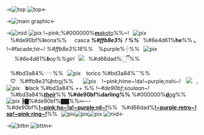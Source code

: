 ->![top](https://files.catbox.moe/uoi00m.png)
![top](https://files.catbox.moe/u125gl.png)<-

->![main graphic](https://files.catbox.moe/kh6pk7.png)<-

->![mid](https://files.catbox.moe/hycea2.png)
![pix](https://files.catbox.moe/dxtvg9.gif) !~pink;%#000000%[**m**akoto](https://en.pronouns.page/@whiniest)%%~!⠀![pix](https://files.catbox.moe/qri3g9.gif) ⠀%#de90bf%**l**eona%%⠀⠀casca ***%#ffb8e3%！%%***⠀%#6e4d61%**he**%% **◟** !~#facade;hir~!
 *%#ffb8e3%18%%* ⠀%purple%𓏶%%⠀![pix](https://files.catbox.moe/mpveh5.gif)⠀⠀*%#6e4d61%**b**oy%%girl*⠀![](https://cdn.discordapp.com/attachments/1079419301989203999/1142634040554438656/db2uu7o-9b728767-d1ab-4577-b60e-799deba42773.png)⠀%#d66dad%𓉸ྀི%% ⠀%#bd3a84%𓎠𓎠%%⠀![pix](https://files.catbox.moe/q51710.gif) ⠀torico
%#bd3a84%˘˘%% ⠀♡⠀%#ffb8e3%[***I***](https://kusuriya.fandom.com/wiki/Maomao)ntr[oj](https://berserk.fandom.com/wiki/Casca)%%⠀⠀  ![pix](https://files.catbox.moe/4jtm5n.gif)⠀ !~pink;hime~!da!~purple;nshi~! ⠀![](https://files.catbox.moe/k7kog9.gif)⠀꜆
![pix](https://files.catbox.moe/edduxz.gif)⠀ **b**lack %#bd3a84% ++ %% *!~#de90bf;soulaan~!*⠀%#bd3a84%***[their](/stapled)***%% **%#de90bf%darling%%** %#000000%[**d***og*](/bloodshoteyess)%% ![pix](https://files.catbox.moe/q764i8.gif)
┣▇%#de90bf%▇▇%%═── %#de90bf%[**!~pink;ho~!a!~purple;rd~!**](/madokasteaparty)%%⠀%#d66dad%[**!~purple;retro~!sp!~pink;ring~!**](https://retrospring.net/@platonic)%%⠀![pix](https://files.catbox.moe/w7buq3.gif)![pix](https://files.catbox.moe/aad2og.gif)![pix](https://files.catbox.moe/svqd5m.gif)
![mid](https://files.catbox.moe/c5x46a.png)<-

->![bttm](https://files.catbox.moe/8q6enp.png)
![bttm](https://files.catbox.moe/hsxo0h.png)<-